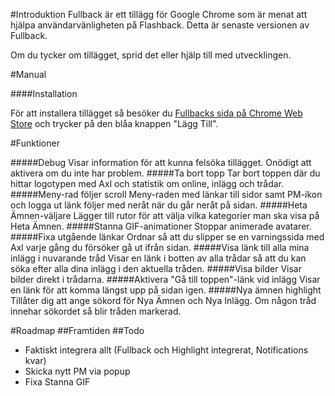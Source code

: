#Introduktion
Fullback är ett tillägg för Google Chrome som är menat att hjälpa användarvänligheten på Flashback. Detta är senaste versionen av Fullback.

Om du tycker om tillägget, sprid det eller hjälp till med utvecklingen.

#Manual

####Installation

För att installera tillägget så besöker du [Fullbacks sida på Chrome Web Store](https://chrome.google.com/webstore/detail/ibeibfacbbjlhcpeoofjhmmhbnldnpgn?hl=sv) och trycker på den blåa knappen "Lägg Till".

#Funktioner

#####Debug
Visar information för att kunna felsöka tillägget. Onödigt att aktivera om du inte har problem.
#####Ta bort topp
Tar bort toppen där du hittar logotypen med Axl och statistik om online, inlägg och trådar.
#####Meny-rad följer scroll
Meny-raden med länkar till sidor samt PM-ikon och logga ut länk följer med neråt när du går neråt på sidan.
#####Heta Ämnen-väljare
Lägger till rutor för att välja vilka kategorier man ska visa på Heta Ämnen.
#####Stanna GIF-animationer
Stoppar animerade avatarer.
#####Fixa utgående länkar
Ordnar så att du slipper se en varningssida med Axl varje gång du försöker gå ut ifrån sidan.
#####Visa länk till alla mina inlägg i nuvarande tråd
Visar en länk i botten av alla trådar så att du kan söka efter alla dina inlägg i den aktuella tråden.
#####Visa bilder
Visar bilder direkt i trådarna.
#####Aktivera "Gå till toppen"-länk vid inlägg
Visar en länk för att komma längst upp på sidan igen.
#####Nya ämnen highlight
Tillåter dig att ange sökord för Nya Ämnen och Nya Inlägg. Om någon tråd innehar sökordet så blir tråden markerad.

#Roadmap
##Framtiden
##Todo
* Faktiskt integrera allt (Fullback och Highlight integrerat, Notifications kvar)
* Skicka nytt PM via popup
* Fixa Stanna GIF